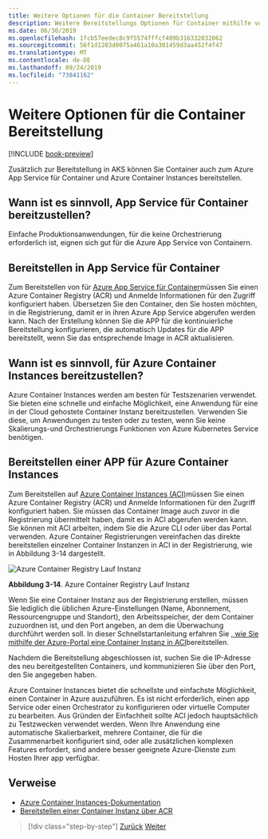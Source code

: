 ```yaml
---
title: Weitere Optionen für die Container Bereitstellung
description: Weitere Bereitstellungs Optionen für Container mithilfe von Azure
ms.date: 06/30/2019
ms.openlocfilehash: 1fcb57eedec8c9f5574fffcf409b316332032062
ms.sourcegitcommit: 56f1d1203d0075a461a10a301459d3aa452f4f47
ms.translationtype: MT
ms.contentlocale: de-DE
ms.lasthandoff: 09/24/2019
ms.locfileid: "73841162"
---
```

# <a name="other-container-deployment-options"></a>Weitere Optionen für die Container Bereitstellung

[!INCLUDE [book-preview](../../../includes/book-preview.md)]

Zusätzlich zur Bereitstellung in AKS können Sie Container auch zum Azure App Service für Container und Azure Container Instances bereitstellen.

## <a name="when-does-it-make-sense-to-deploy-to-app-service-for-containers"></a>Wann ist es sinnvoll, App Service für Container bereitzustellen?

Einfache Produktionsanwendungen, für die keine Orchestrierung erforderlich ist, eignen sich gut für die Azure App Service von Containern.

## <a name="how-to-deploy-to-app-service-for-containers"></a>Bereitstellen in App Service für Container

Zum Bereitstellen von für [Azure App Service für Container](https://azure.microsoft.com/services/app-service/containers/)müssen Sie einen Azure Container Registry (ACR) und Anmelde Informationen für den Zugriff konfiguriert haben. Übersetzen Sie den Container, den Sie hosten möchten, in die Registrierung, damit er in ihren Azure App Service abgerufen werden kann. Nach der Erstellung können Sie die APP für die kontinuierliche Bereitstellung konfigurieren, die automatisch Updates für die APP bereitstellt, wenn Sie das entsprechende Image in ACR aktualisieren.

## <a name="when-does-it-make-sense-to-deploy-to-azure-container-instances"></a>Wann ist es sinnvoll, für Azure Container Instances bereitzustellen?

Azure Container Instances werden am besten für Testszenarien verwendet. Sie bieten eine schnelle und einfache Möglichkeit, eine Anwendung für eine in der Cloud gehostete Container Instanz bereitzustellen. Verwenden Sie diese, um Anwendungen zu testen oder zu testen, wenn Sie keine Skalierungs-und Orchestrierungs Funktionen von Azure Kubernetes Service benötigen.

## <a name="how-to-deploy-an-app-to-azure-container-instances"></a>Bereitstellen einer APP für Azure Container Instances

Zum Bereitstellen auf [Azure Container Instances (ACI)](https://docs.microsoft.com/azure/container-instances/)müssen Sie einen Azure Container Registry (ACR) und Anmelde Informationen für den Zugriff konfiguriert haben. Sie müssen das Container Image auch zuvor in die Registrierung übermittelt haben, damit es in ACI abgerufen werden kann. Sie können mit ACI arbeiten, indem Sie die Azure CLI oder über das Portal verwenden. Azure Container Registrierungen vereinfachen das direkte bereitstellen einzelner Container Instanzen in ACI in der Registrierung, wie in Abbildung 3-14 dargestellt.

![Azure Container Registry Lauf Instanz](./media/acr-runinstance-contextmenu.png)

**Abbildung 3-14**. Azure Container Registry Lauf Instanz

Wenn Sie eine Container Instanz aus der Registrierung erstellen, müssen Sie lediglich die üblichen Azure-Einstellungen (Name, Abonnement, Ressourcengruppe und Standort), den Arbeitsspeicher, der dem Container zuzuordnen ist, und den Port angeben, an dem die Überwachung durchführt werden soll. In dieser Schnellstartanleitung erfahren Sie [, wie Sie mithilfe der Azure-Portal eine Container Instanz in ACI](https://docs.microsoft.com/azure/container-instances/container-instances-quickstart-portal)bereitstellen.

Nachdem die Bereitstellung abgeschlossen ist, suchen Sie die IP-Adresse des neu bereitgestellten Containers, und kommunizieren Sie über den Port, den Sie angegeben haben.

Azure Container Instances bietet die schnellste und einfachste Möglichkeit, einen Container in Azure auszuführen. Es ist nicht erforderlich, einen app Service oder einen Orchestrator zu konfigurieren oder virtuelle Computer zu bearbeiten. Aus Gründen der Einfachheit sollte ACI jedoch hauptsächlich zu Testzwecken verwendet werden. Wenn Ihre Anwendung eine automatische Skalierbarkeit, mehrere Container, die für die Zusammenarbeit konfiguriert sind, oder alle zusätzlichen komplexen Features erfordert, sind andere besser geeignete Azure-Dienste zum Hosten Ihrer app verfügbar.

## <a name="references"></a>Verweise

- [Azure Container Instances-Dokumentation](https://docs.microsoft.com/azure/container-instances/)
- [Bereitstellen einer Container Instanz über ACR](https://docs.microsoft.com/azure/container-instances/container-instances-using-azure-container-registry#deploy-with-azure-portal)

>[!div class="step-by-step"]
>[Zurück](scale-containers-serverless.md)
>[Weiter](communication-patterns.md)
